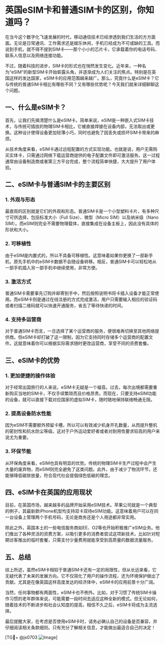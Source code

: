 # 英国eSIM卡和普通SIM卡的区别，你知道吗？

在当今这个数字化飞速发展的时代，移动通信技术已经渗透到我们生活的方方面面。无论是日常通讯、工作需求还是娱乐休闲，手机已经成为不可或缺的工具。而说到手机，就不得不提到SIM卡——那个小小的芯片卡，它承载着你的电话号码、联系人信息以及网络连接功能。

不过，随着科技的进步，SIM卡的形式也在悄然发生变化。近年来，一种名为“eSIM”的新型SIM卡开始崭露头角，并逐渐成为人们关注的焦点。特别是在英国这样的发达国家，eSIM卡的应用范围越来越广。那么，究竟什么是eSIM卡？它与传统的普通SIM卡相比有哪些不同？又有哪些优势呢？今天我们就来详细聊聊这个问题。

## 一、什么是eSIM卡？

首先，让我们先搞清楚什么是eSIM卡。简单来说，eSIM是一种嵌入式SIM卡技术，与传统可插拔的物理SIM卡相比，它被直接焊接在设备内部，无法取出或更换。这种设计使得设备更加轻薄小巧，同时也避免了因丢失或损坏SIM卡带来的麻烦。

从技术角度来看，eSIM卡通过远程配置的方式实现功能。也就是说，用户无需购买实体卡，只需通过网络下载运营商提供的电子配置文件即可激活服务。这一过程通常由设备制造商或者第三方平台完成，整个流程简单快捷，大大提升了用户体验。

## 二、eSIM卡与普通SIM卡的主要区别

### 1. 外观与形态

最直观的区别就是它们的外观和形态。普通SIM卡是一个小型塑料卡片，有多种尺寸可供选择，包括标准大小（Full Size）、微型（Micro SIM）以及纳米级（Nano SIM）。而eSIM则完全不需要物理载体，直接集成在设备主板上，因此没有具体的形状和大小。

### 2. 可移植性

由于eSIM是内置式的，所以不具备可移植性。这意味着如果你更换了一部新手机，原先手机中的eSIM卡数据不会随设备转移。相反，普通SIM卡可以轻松地从一部手机插入另一部手机中继续使用，非常方便。

### 3. 激活方式

普通SIM卡需要事先订购并邮寄到手中，然后按照说明书将卡插入设备才能正常使用。而eSIM卡则是通过在线注册的方式完成激活，用户只需要输入相应的验证码或者扫描二维码就可以快速开通服务，省去了等待快递的时间。

### 4. 支持多运营商

对于普通SIM卡而言，一旦选择了某个运营商的服务，便很难再切换至其他网络提供商。但eSIM卡却打破了这一限制，因为它支持同时存储多个运营商的配置文件。这就意味着你可以根据实际需求随时更改运营商，享受不同的资费套餐。

## 三、eSIM卡的优势

### 1. 更加便捷的操作体验

对于经常出国旅行的人来说，eSIM卡无疑是一个福音。过去，每次出境都需要重新购买当地的SIM卡，不仅手续繁琐而且价格昂贵。而现在，只要支持eSIM功能的设备，就可以直接下载对应国家的虚拟SIM卡，随时随地保持联络畅通无阻。

### 2. 提高设备防水性能

因为eSIM不需要额外预留卡槽，所以可以有效减少机身开孔数量，从而提升整机的密封性和抗水防尘等级。这对于户外运动爱好者或者对耐用性要求较高的用户来说尤为重要。

### 3. 环保节能

从环保角度来看，eSIM也具有明显的优势。传统的物理SIM卡生产过程中会产生大量的废弃物，而eSIM则完全避免了这类问题。此外，由于减少了物流环节，还能够降低碳排放量，符合现代社会提倡绿色低碳的理念。

## 四、eSIM卡在英国的应用现状

目前，在英国市场，越来越多的品牌开始采用eSIM技术。苹果公司就是一个典型的例子，其最新款iPhone机型均支持双卡双待eSIM功能。这意味着用户可以在同一台设备上管理两个手机号码，无论是商务还是个人用途都非常实用。

除此之外，英国本土的一些电信服务商如EE、O2等也开始积极推广eSIM业务。他们推出了各种灵活的资费方案，以吸引更多的消费者尝试这项新技术。比如针对短期访客推出的临时套餐，只需支付少量费用就能享受到高质量的数据流量服务。

## 五、总结

综上所述，虽然eSIM卡相较于普通SIM卡还有一定的局限性，但从长远来看，它无疑代表了未来的发展方向。它不仅简化了用户的操作流程，还为环境保护做出了贡献。尤其是在像英国这样高度发达的经济体中，eSIM卡的应用前景十分广阔。

当然，任何事物都有两面性，eSIM卡也不例外。比如，对于习惯了传统SIM卡操作习惯的老年群体来说，可能需要一段时间去适应这种全新的模式。但无论如何，随着技术的不断进步和社会认知度的提高，相信不久之后，eSIM卡将成为主流选择。

最后提醒大家，在考虑是否使用eSIM卡时，请务必确认自己的设备是否兼容，并仔细阅读相关条款细则。只有充分了解相关信息，才能做出最适合自己的决定！

[TG💪+ @jx0703 ![Image](https://github.com/user-attachments/assets/dbca1d08-cadb-493c-b0ec-ad6f7a83f270)]